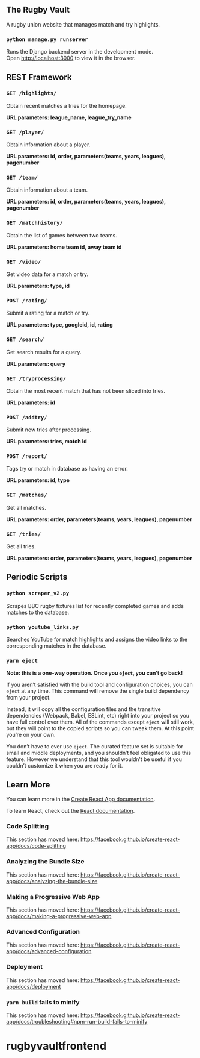 
## The Rugby Vault

A rugby union website that manages match and try highlights.

### `python manage.py runserver`

Runs the Django backend server in the development mode.<br />
Open [http://localhost:3000](http://localhost:3000) to view it in the browser.

## REST Framework

### `GET /highlights/`

Obtain recent matches a tries for the homepage.

**URL parameters: league_name, league_try_name**

### `GET /player/`

Obtain information about a player.

**URL parameters: id, order, parameters(teams, years, leagues), pagenumber**

### `GET /team/`

Obtain information about a team.

**URL parameters: id, order, parameters(teams, years, leagues), pagenumber**

### `GET /matchhistory/`

Obtain the list of games between two teams.

**URL parameters: home team id, away team id**

### `GET /video/`

Get video data for a match or try.

**URL parameters: type, id**

### `POST /rating/`

Submit a rating for a match or try.

**URL parameters: type, googleid, id, rating**

### `GET /search/`

Get search results for a query.

**URL parameters: query**

### `GET /tryprocessing/`

Obtain the most recent match that has not been sliced into tries.

**URL parameters: id**

### `POST /addtry/`

Submit new tries after processing.

**URL parameters: tries, match id**

### `POST /report/`

Tags try or match in database as having an error.

**URL parameters: id, type**

### `GET /matches/`

Get all matches.

**URL parameters: order, parameters(teams, years, leagues), pagenumber**

### `GET /tries/`

Get all tries.

**URL parameters: order, parameters(teams, years, leagues), pagenumber**




## Periodic Scripts

### `python scraper_v2.py`


Scrapes BBC rugby fixtures list for recently completed games and adds matches to the database.


### `python youtube_links.py`

Searches YouTube for match highlights and assigns the video links to the corresponding matches in the database.



### `yarn eject`

**Note: this is a one-way operation. Once you `eject`, you can’t go back!**

If you aren’t satisfied with the build tool and configuration choices, you can `eject` at any time. This command will remove the single build dependency from your project.

Instead, it will copy all the configuration files and the transitive dependencies (Webpack, Babel, ESLint, etc) right into your project so you have full control over them. All of the commands except `eject` will still work, but they will point to the copied scripts so you can tweak them. At this point you’re on your own.

You don’t have to ever use `eject`. The curated feature set is suitable for small and middle deployments, and you shouldn’t feel obligated to use this feature. However we understand that this tool wouldn’t be useful if you couldn’t customize it when you are ready for it.

## Learn More

You can learn more in the [Create React App documentation](https://facebook.github.io/create-react-app/docs/getting-started).

To learn React, check out the [React documentation](https://reactjs.org/).

### Code Splitting

This section has moved here: https://facebook.github.io/create-react-app/docs/code-splitting

### Analyzing the Bundle Size

This section has moved here: https://facebook.github.io/create-react-app/docs/analyzing-the-bundle-size

### Making a Progressive Web App

This section has moved here: https://facebook.github.io/create-react-app/docs/making-a-progressive-web-app

### Advanced Configuration

This section has moved here: https://facebook.github.io/create-react-app/docs/advanced-configuration

### Deployment

This section has moved here: https://facebook.github.io/create-react-app/docs/deployment

### `yarn build` fails to minify

This section has moved here: https://facebook.github.io/create-react-app/docs/troubleshooting#npm-run-build-fails-to-minify
# rugbyvaultfrontend
